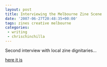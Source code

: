 ```yaml
---
layout: post
title: Interviewing the Melbourne Zine Scene
date: '2007-06-27T20:48:35+00:00'
tags: zines creative melbourne
categories:
 - writing
 - chrischinchilla
---
```


Second interview with local zine dignitaries...

<a href="https://www.indieoma.com/public_journal.php?d=cfecdb276f634854f3ef915e2e980c31" target="_blank">here it is</a>
